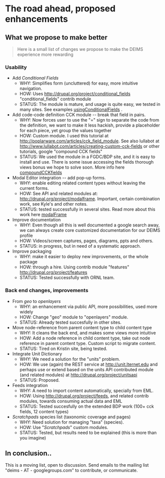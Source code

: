 # The road ahead, proposed enhancements #

## What we propose to make better ##

> Here is a small list of changes we propose to make the DEIMS experience more rewarding
### Usability ###
  * Add _Conditional Fields_
    * WHY: Simplifies form (uncluttered) for easy, more intuitive navigation.
    * HOW: Uses http://drupal.org/project/conditional_fields "conditional\_fields" contrib module
    * STATUS: The module is mature, and usage is quite easy, we tested in many sites. See examples [usingConditionalFields](usingConditionalFields.md) .
  * Add code-code definition CCK module -- break that field in pairs.
    * WHY: Now forces user to use the "=" sign to separate the code from the definition, we want to make it less hackish, provide a placeholder for each piece, yet group the values together
    * HOW: Custom module. I used this tutorial at http://poplarware.com/articles/cck_field_module. See also lullabot at http://www.lullabot.com/articles/creating-custom-cck-fields or other tutorials, google "compound CCK fields"
    * STATUS: We used the module in a FGDC/BDP site, and it is easy to install and use.  There is some issue accessing the fields thorough views bonus we hope to solve soon. More info here [compoundCCKfields](compoundCCKfields.md)
  * Modal Editor integration -- add pop-up forms.
    * WHY: enable editing related content types without leaving the current forms.
    * HOW: See API and related modules at: http://drupal.org/project/modalframe. Important, certain combination work, see Kyle's and other notes.
    * STATUS: tested successfully in several sites. Read more about this work here [modalFrame](modalFrame.md)
  * Improve documentation
    * WHY: Even though all this is well documented a google search away, we can always create core customized documentation for our DEIMS profile
    * HOW: Videos/screen captures, pages, diagrams, ppts and others.
    * STATUS: in progress, but in need of a systematic approach.
  * Improve packaging
    * WHY: make it easier to deploy new improvements, or the whole package
    * HOW: through a hire. Using contrib module "features" http://drupal.org/project/features
    * STATUS: Tested successfully with ORNL team.
### Back end changes, improvements ###
  * From _geo_ to _openlayers_
    * WHY: an enhancement via public API, more possibilities, used more widely
    * HOW: Change "geo" module to "openlayers" module.
    * STATUS: Already tested succesfully in other sites.
  * Move node-reference from parent content type to child content type
    * WHY: It cleans the back end, and makes some views more intuitive
    * HOW: Add a node reference in child content type, take out node reference in parent content type. Custom script to migrate content.
    * STATUS: Tired on Kristin site, being tested.
  * Integrate Unit Dictionary
    * WHY: We need a solution for the "units" problem.
    * HOW: We use (again) the REST service at http://unit.lternet.edu and perhaps use or extend based on the units API contributed module (and related modules) at http://drupal.org/project/unitsapi
    * STATUS: Proposed.
  * Feeds integration
    * WHY: A need to import content automatically, specially from EML.
    * HOW: Using http://drupal.org/project/feeds, and related contrib modules, towards consuming actual data and EML
    * STATUS: Tested succesfully on the extended BDP work (100+ cck fields, 12 content types)
  * _Scratchpads_ species list (taxonomic coverage and pages)
    * WHY: Need solution for managing "taxa" (species).
    * HOW: Use "_Scratchpads_" custom modules.
    * STATUS: Tested, but results need to be explained (this is more than you imagine)

## In conclusion.. ##
This is a moving list, open to discussion. Send emails to the mailing list "deims - AT - googlegroups.com" to contribute, or communicate.